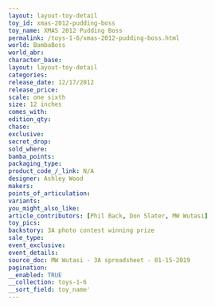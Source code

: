 ```yaml
---
layout: layout-toy-detail 
toy_id: xmas-2012-pudding-boss
toy_name: XMAS 2012 Pudding Boss
permalink: /toys-1-6/xmas-2012-pudding-boss.html
world: BambaBoss
world_abr: 
character_base: 
layout: layout-toy-detail
categories: 
release_date: 12/17/2012
release_price: 
scale: one sixth
size: 12 inches
comes_with: 
edition_qty: 
chase: 
exclusive: 
secret_drop: 
sold_where: 
bamba_points: 
packaging_type: 
product_code_/_link: N/A
designer: Ashley Wood
makers: 
points_of_articulation: 
variants: 
you_might_also_like: 
article_contributors: [Phil Back, Don Slater, MW Wutasi]
toy_pics: 
backstory: 3A photo contest winning prize
sale_type: 
event_exclusive: 
event_details: 
source_doc: MW Wutasi - 3A spreadsheet - 01-15-2019
pagination: 
__enabled: TRUE
__collection: toys-1-6
__sort_field: toy_name'
---
```

